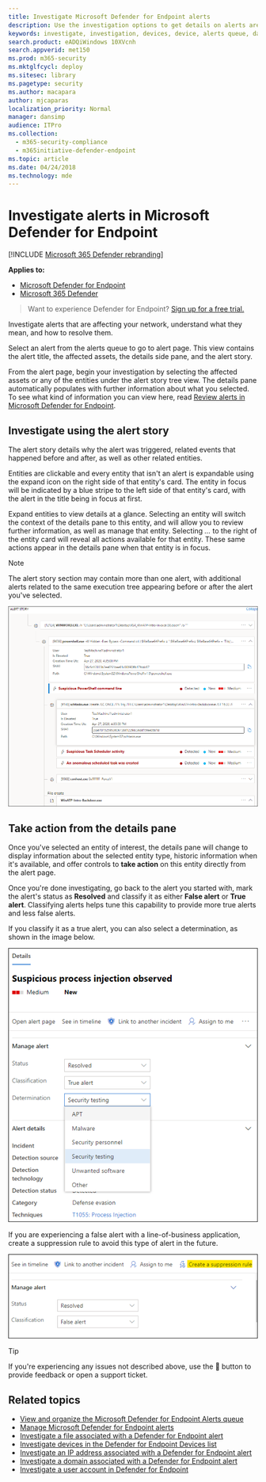 ```yaml
---
title: Investigate Microsoft Defender for Endpoint alerts
description: Use the investigation options to get details on alerts are affecting your network, what they mean, and how to resolve them.
keywords: investigate, investigation, devices, device, alerts queue, dashboard, IP address, file, submit, submissions, deep analysis, timeline, search, domain, URL, IP
search.product: eADQiWindows 10XVcnh
search.appverid: met150
ms.prod: m365-security
ms.mktglfcycl: deploy
ms.sitesec: library
ms.pagetype: security
ms.author: macapara
author: mjcaparas
localization_priority: Normal
manager: dansimp
audience: ITPro
ms.collection: 
  - m365-security-compliance
  - m365initiative-defender-endpoint
ms.topic: article
ms.date: 04/24/2018
ms.technology: mde
---
```


# Investigate alerts in Microsoft Defender for Endpoint

[!INCLUDE [Microsoft 365 Defender rebranding](../../includes/microsoft-defender.md)]

**Applies to:**
- [Microsoft Defender for Endpoint](https://go.microsoft.com/fwlink/p/?linkid=2154037)
- [Microsoft 365 Defender](https://go.microsoft.com/fwlink/?linkid=2118804)

> Want to experience Defender for Endpoint? [Sign up for a free trial.](https://signup.microsoft.com/create-account/signup?products=7f379fee-c4f9-4278-b0a1-e4c8c2fcdf7e&ru=https://aka.ms/MDEp2OpenTrial?ocid=docs-wdatp-investigatealerts-abovefoldlink)

Investigate alerts that are affecting your network, understand what they mean, and how to resolve them.

Select an alert from the alerts queue to go to alert page. This view contains the alert title, the affected assets, the details side pane, and the alert story.

From the alert page, begin your investigation by selecting the affected assets or any of the entities under the alert story tree view. The details pane automatically populates with further information about what you selected. To see what kind of information you can view here, read [Review alerts in Microsoft Defender for Endpoint](/microsoft-365/security/defender-endpoint/review-alerts).

## Investigate using the alert story

The alert story details why the alert was triggered, related events that happened before and after, as well as other related entities.

Entities are clickable and every entity that isn't an alert is expandable using the expand icon on the right side of that entity's card. The entity in focus will be indicated by a blue stripe to the left side of that entity's card, with the alert in the title being in focus at first.

Expand entities to view details at a glance. Selecting an entity will switch the context of the details pane to this entity, and will allow you to review further information, as well as manage that entity. Selecting *...* to the right of the entity card will reveal all actions available for that entity. These same actions appear in the details pane when that entity is in focus.

> [!NOTE]
> The alert story section may contain more than one alert, with additional alerts related to the same execution tree appearing before or after the alert you've selected.

![An example of an alert story with an alert in focus and some expanded cards.](images/alert-story-tree.png)

## Take action from the details pane

Once you've selected an entity of interest, the details pane will change to display information about the selected entity type, historic information when it's available, and offer controls to **take action** on this entity directly from the alert page.

Once you're done investigating, go back to the alert you started with, mark the alert's status as **Resolved** and classify it as either **False alert** or **True alert**. Classifying alerts helps tune this capability to provide more true alerts and less false alerts.

If you classify it as a true alert, you can also select a determination, as shown in the image below.

![A snippet of the details pane with a resolved alert and the determination drop-down expanded.](images/alert-details-resolved-true.png)

If you are experiencing a false alert with a line-of-business application, create a suppression rule to avoid this type of alert in the future.

![actions and classification in the details pane with the suppression rule highlighted.](images/alert-false-suppression-rule.png)

> [!TIP]
> If you're experiencing any issues not described above, use the 🙂 button to provide feedback or open a support ticket.


## Related topics
- [View and organize the Microsoft Defender for Endpoint Alerts queue](alerts-queue.md)
- [Manage Microsoft Defender for Endpoint alerts](manage-alerts.md)
- [Investigate a file associated with a Defender for Endpoint alert](investigate-files.md)
- [Investigate devices in the Defender for Endpoint Devices list](investigate-machines.md)
- [Investigate an IP address associated with a Defender for Endpoint alert](investigate-ip.md)
- [Investigate a domain associated with a Defender for Endpoint alert](investigate-domain.md)
- [Investigate a user account in Defender for Endpoint](investigate-user.md)


